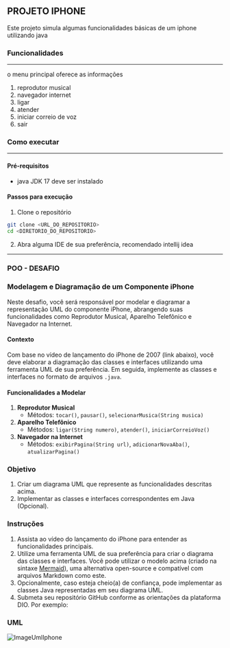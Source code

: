 ## PROJETO IPHONE
Este projeto simula algumas funcionalidades básicas de um iphone utilizando
java

### Funcionalidades
_________________________
o menu principal oferece as informações 
1. reprodutor musical
2. navegador internet
3. ligar
4. atender
5. iniciar correio de voz
6. sair

### Como executar 
_________________________________

#### Pré-requisitos
* java JDK 17 deve ser instalado

#### Passos para execução 
1. Clone o repositório
```bash 
git clone <URL_DO_REPOSITORIO>
cd <DIRETORIO_DO_REPOSITORIO>
```
2. Abra alguma IDE de sua preferência, recomendado intellij idea
_________________________________________

### POO - DESAFIO 
### Modelagem e Diagramação de um Componente iPhone
Neste desafio, você será responsável por modelar e diagramar a representação UML do componente iPhone, abrangendo suas funcionalidades como Reprodutor Musical, Aparelho Telefônico e Navegador na Internet.

#### Contexto
Com base no vídeo de lançamento do iPhone de 2007 (link abaixo), você deve elaborar a diagramação das classes e interfaces utilizando uma ferramenta UML de sua preferência. Em seguida, implemente as classes e interfaces no formato de arquivos `.java`.

#### Funcionalidades a Modelar
1. **Reprodutor Musical**
    - Métodos: `tocar()`, `pausar()`, `selecionarMusica(String musica)`
2. **Aparelho Telefônico**
    - Métodos: `ligar(String numero)`, `atender()`, `iniciarCorreioVoz()`
3. **Navegador na Internet**
    - Métodos: `exibirPagina(String url)`, `adicionarNovaAba()`, `atualizarPagina()`

### Objetivo
1. Criar um diagrama UML que represente as funcionalidades descritas acima.
2. Implementar as classes e interfaces correspondentes em Java (Opcional).

### Instruções
1. Assista ao vídeo do lançamento do iPhone para entender as funcionalidades principais.
2. Utilize uma ferramenta UML de sua preferência para criar o diagrama das classes e interfaces. Você pode utilizar o modelo acima (criado na sintaxe [Mermaid](https://mermaid.js.org/)), uma alternativa open-source e compatível com arquivos Markdown como este.
3. Opcionalmente, caso esteja cheio(a) de confiança, pode implementar as classes Java representadas em seu diagrama UML.
4. Submeta seu repositório GitHub conforme as orientações da plataforma DIO. Por exemplo:

### UML
<img src="E:\Programação\dio-trilha-java-basico\Dispositivo1\src\br\com\lucazcortez\dispositivo\assets\iphoneUML.png" alt="ImageUmlIphone"/> 